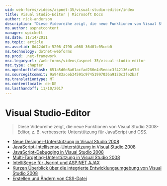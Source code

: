 ```yaml
---
uid: web-forms/videos/aspnet-35/visual-studio-editor/index
title: Visual Studio-Editor | Microsoft Docs
author: rick-anderson
description: "Diese Videoreihe zeigt, die neue Funktionen von Visual Studio 2008-Editor, z. B. verbesserte Unterstützung für JavaScript und CSS."
ms.author: aspnetcontent
manager: wpickett
ms.date: 11/14/2011
ms.topic: article
ms.assetid: 8d424d7b-5206-4790-a068-36d01c05ceb0
ms.technology: dotnet-webforms
ms.prod: .net-framework
msc.legacyurl: /web-forms/videos/aspnet-35/visual-studio-editor
msc.type: chapter
ms.openlocfilehash: 651a5d0e8a61acfad286e4d5eeac3f42136ca97d
ms.sourcegitcommit: 9a9483aceb34591c97451997036a9120c3fe2baf
ms.translationtype: MT
ms.contentlocale: de-DE
ms.lasthandoff: 11/10/2017
---
```

<a name="visual-studio-editor"></a>Visual Studio-Editor
====================
> Diese Videoreihe zeigt, die neue Funktionen von Visual Studio 2008-Editor, z. B. verbesserte Unterstützung für JavaScript und CSS.


- [Neue Designer-Unterstützung in Visual Studio 2008](new-designer-support-in-visual-studio-2008.md)
- [JavaScript-Intellisense-Unterstützung in Visual Studio 2008](javascript-intellisense-support-in-visual-studio-2008.md)
- [JavaScript-Debugging in Visual Studio 2008](javascript-debugging-in-visual-studio-2008.md)
- [Multi-Targeting-Unterstützung in Visual Studio 2008](multi-targeting-support-in-visual-studio-2008.md)
- [IntelliSense für Jscript und ASP.NET AJAX](intellisense-for-jscript-and-aspnet-ajax.md)
- [Kurzen Überblick über die integrierte Entwicklungsumgebung von Visual Studio 2008](quick-tour-of-the-visual-studio-2008-integrated-development-environment.md)
- [Erstellen und Ändern von CSS-Datei](creating-and-modifying-a-css-file.md)
